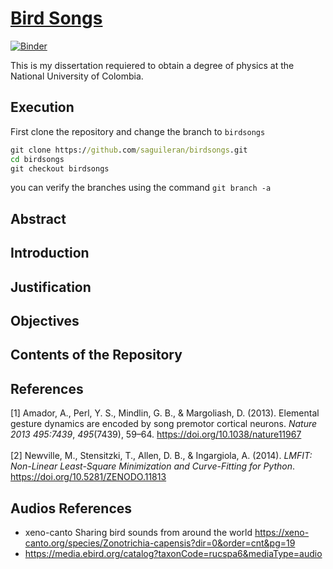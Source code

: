 [Bird Songs](https://saguileran.github.io/birdsongs/)
==============


[![Binder](https://mybinder.org/badge_logo.svg)](https://mybinder.org/v2/gh/saguileran/birdsongs/birdsongs?labpath=BirdSongs.ipynb)

This is my dissertation requiered to obtain a degree of physics at the National University of Colombia.

## Execution

First clone the repository and change the branch to `birdsongs` 

```bat
git clone https://github.com/saguileran/birdsongs.git
cd birdsongs
git checkout birdsongs
```

you can verify the branches using the command `git branch -a`

## Abstract

## Introduction

## Justification

## Objectives

## Contents of the Repository

## References

<div class="csl-entry">[1] Amador, A., Perl, Y. S., Mindlin, G. B., &#38; Margoliash, D. (2013). Elemental gesture dynamics are encoded by song premotor cortical neurons. <i>Nature 2013 495:7439</i>, <i>495</i>(7439), 59–64. <a href="https://doi.org/10.1038/nature11967">https://doi.org/10.1038/nature11967</a></div>

<br>

<div class="csl-entry">[2] Newville, M., Stensitzki, T., Allen, D. B., &#38; Ingargiola, A. (2014). <i>LMFIT: Non-Linear Least-Square Minimization and Curve-Fitting for Python</i>. <a href="https://doi.org/10.5281/ZENODO.11813">https://doi.org/10.5281/ZENODO.11813</a></div>


## Audios References

- xeno-canto Sharing bird sounds from around the world 
    https://xeno-canto.org/species/Zonotrichia-capensis?dir=0&order=cnt&pg=19
- https://media.ebird.org/catalog?taxonCode=rucspa6&mediaType=audio
